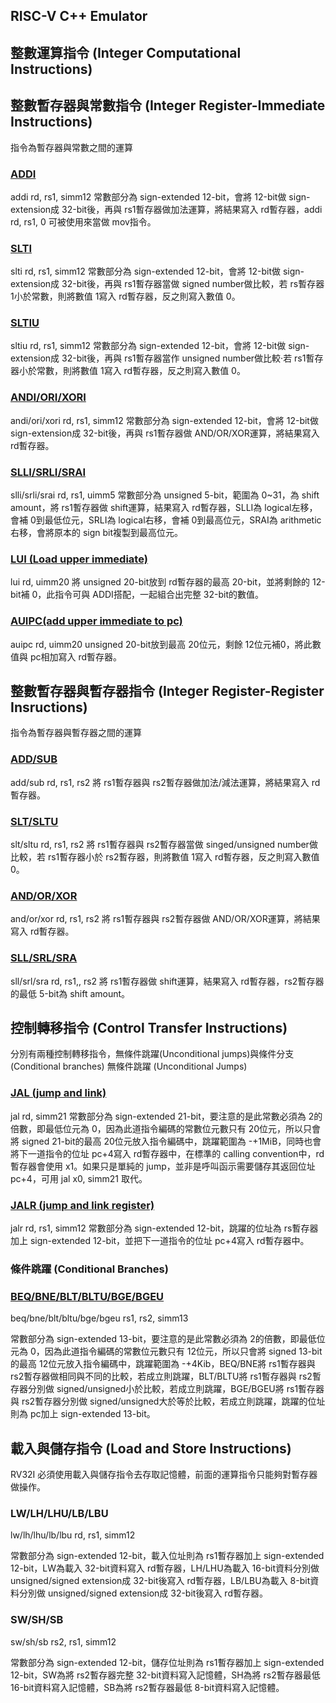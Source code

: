 ## RISC-V C++ Emulator

## 整數運算指令 (Integer Computational Instructions)


## 整數暫存器與常數指令 (Integer Register-Immediate Instructions)
指令為暫存器與常數之間的運算

### [ADDI](https://github.com/Anderson991288/RISC-V-Instruction-Emulation/blob/main/ADDI/README.md)

addi rd, rs1, simm12
常數部分為 sign-extended 12-bit，會將 12-bit做 sign-extension成 32-bit後，再與 rs1暫存器做加法運算，將結果寫入 rd暫存器，addi rd, rs1, 0 可被使用來當做 mov指令。

### [SLTI](https://github.com/Anderson991288/RISC-V-Instruction-Emulation/blob/main/SLTI/README.md)

slti rd, rs1, simm12
常數部分為 sign-extended 12-bit，會將 12-bit做 sign-extension成 32-bit後，再與 rs1暫存器當做 signed number做比較，若 rs暫存器1小於常數，則將數值 1寫入 rd暫存器，反之則寫入數值 0。

### [SLTIU](https://github.com/Anderson991288/RISC-V-Instruction-Emulation/blob/main/SLTIU/README.md)

sltiu rd, rs1, simm12
常數部分為 sign-extended 12-bit，會將 12-bit做 sign-extension成 32-bit後，再與 rs1暫存器當作 unsigned number做比較·若 rs1暫存器小於常數，則將數值 1寫入 rd暫存器，反之則寫入數值 0。

### [ANDI/ORI/XORI](https://github.com/Anderson991288/RISC-V-Instruction-Emulation/blob/main/ANDI%20ORI%20XORI/README.md)

andi/ori/xori rd, rs1, simm12
常數部分為 sign-extended 12-bit，會將 12-bit做 sign-extension成 32-bit後，再與 rs1暫存器做 AND/OR/XOR運算，將結果寫入 rd暫存器。

### [SLLI/SRLI/SRAI](https://github.com/Anderson991288/RISC-V-Instruction-Emulation/blob/main/SLI%20SRLI%20SRAI/README.md)

slli/srli/srai rd, rs1, uimm5
常數部分為 unsigned 5-bit，範圍為 0~31，為 shift amount，將 rs1暫存器做 shift運算，結果寫入 rd暫存器，SLLI為 logical左移，會補 0到最低位元，SRLI為 logical右移，會補 0到最高位元，SRAI為 arithmetic右移，會將原本的 sign bit複製到最高位元。

### [LUI (Load upper immediate)](https://github.com/Anderson991288/RISC-V-Instruction-Emulation/blob/main/LUI%20(Load%20upper%20immediate)/README.md)

lui rd, uimm20
將 unsigned 20-bit放到 rd暫存器的最高 20-bit，並將剩餘的 12-bit補 0，此指令可與 ADDI搭配，一起組合出完整 32-bit的數值。


### [AUIPC(add upper immediate to pc)](https://github.com/Anderson991288/RISC-V-Instruction-Emulation/tree/main/AUIPC(add%20upper%20immediate%20to%20pc))

auipc rd, uimm20
unsigned 20-bit放到最高 20位元，剩餘 12位元補0，將此數值與 pc相加寫入 rd暫存器。


## 整數暫存器與暫存器指令 (Integer Register-Register Insructions)
指令為暫存器與暫存器之間的運算

### [ADD/SUB](https://github.com/Anderson991288/RISC-V-Instruction-Emulation/blob/main/ADD%20SUB/README.md)

add/sub rd, rs1, rs2
將 rs1暫存器與 rs2暫存器做加法/減法運算，將結果寫入 rd暫存器。

### [SLT/SLTU](https://github.com/Anderson991288/RISC-V-Instruction-Emulation/blob/main/SLT%20SLTU/README.md)
slt/sltu rd, rs1, rs2
將 rs1暫存器與 rs2暫存器當做 singed/unsigned number做比較，若 rs1暫存器小於 rs2暫存器，則將數值 1寫入 rd暫存器，反之則寫入數值 0。

### [AND/OR/XOR](https://github.com/Anderson991288/RISC-V-Instruction-Emulation/blob/main/AND%20OR%20XOR/README.md)
and/or/xor rd, rs1, rs2
將 rs1暫存器與 rs2暫存器做 AND/OR/XOR運算，將結果寫入 rd暫存器。

### [SLL/SRL/SRA](https://github.com/Anderson991288/RISC-V-Instruction-Emulation/blob/main/SLL%20SRL%20SRA/README.md)
sll/srl/sra rd, rs1,, rs2
將 rs1暫存器做 shift運算，結果寫入 rd暫存器，rs2暫存器的最低 5-bit為 shift amount。


## 控制轉移指令 (Control Transfer Instructions)

分別有兩種控制轉移指令，無條件跳躍(Unconditional jumps)與條件分支(Conditional branches)
無條件跳躍 (Unconditional Jumps)

### [JAL (jump and link)](https://github.com/Anderson991288/RISC-V-Instruction-Emulation/blob/main/JAL/README.md)
jal rd, simm21
常數部分為 sign-extended 21-bit，要注意的是此常數必須為 2的倍數，即最低位元為 0，因為此道指令編碼的常數位元數只有 20位元，所以只會將 signed 21-bit的最高 20位元放入指令編碼中，跳躍範圍為 -+1MiB，同時也會將下一道指令的位址 pc+4寫入 rd暫存器中，在標準的 calling convention中，rd暫存器會使用 x1。如果只是單純的 jump，並非是呼叫函示需要儲存其返回位址 pc+4，可用 jal x0, simm21 取代。


### [JALR (jump and link register)](https://github.com/Anderson991288/RISC-V-Instruction-Emulation/blob/main/JALR/README.md)
jalr rd, rs1, simm12
常數部分為 sign-extended 12-bit，跳躍的位址為 rs暫存器加上 sign-extended 12-bit，並把下一道指令的位址 pc+4寫入 rd暫存器中。

### 條件跳躍 (Conditional Branches)

### [BEQ/BNE/BLT/BLTU/BGE/BGEU](https://github.com/Anderson991288/RISC-V-Instruction-Emulation/blob/main/BEQ%20BNE%20BLT%20BLTU%20BGE%20BGUE/README.md)
beq/bne/blt/bltu/bge/bgeu rs1, rs2, simm13

常數部分為 sign-extended 13-bit，要注意的是此常數必須為 2的倍數，即最低位元為 0，因為此道指令編碼的常數位元數只有 12位元，所以只會將 signed 13-bit的最高 12位元放入指令編碼中，跳躍範圍為 -+4Kib，BEQ/BNE將 rs1暫存器與 rs2暫存器做相同與不同的比較，若成立則跳躍，BLT/BLTU將 rs1暫存器與 rs2暫存器分別做 signed/unsigned小於比較，若成立則跳躍，BGE/BGEU將 rs1暫存器與 rs2暫存器分別做 signed/unsigned大於等於比較，若成立則跳躍，跳躍的位址則為 pc加上 sign-extended 13-bit。


## 載入與儲存指令 (Load and Store Instructions)
RV32I 必須使用載入與儲存指令去存取記憶體，前面的運算指令只能夠對暫存器做操作。

### LW/LH/LHU/LB/LBU
lw/lh/lhu/lb/lbu rd, rs1, simm12

常數部分為 sign-extended 12-bit，載入位址則為 rs1暫存器加上 sign-extended 12-bit，LW為載入 32-bit資料寫入 rd暫存器，LH/LHU為載入 16-bit資料分別做 unsigned/signed extension成 32-bit後寫入 rd暫存器，LB/LBU為載入 8-bit資料分別做 unsigned/signed extension成 32-bit後寫入 rd暫存器。

### SW/SH/SB
sw/sh/sb rs2, rs1, simm12

常數部分為 sign-extended 12-bit，儲存位址則為 rs1暫存器加上 sign-extended 12-bit，SW為將 rs2暫存器完整 32-bit資料寫入記憶體，SH為將 rs2暫存器最低 16-bit資料寫入記憶體，SB為將 rs2暫存器最低 8-bit資料寫入記憶體。


















